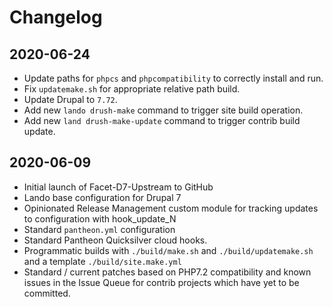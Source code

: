 # Changelog

## 2020-06-24

* Update paths for `phpcs` and `phpcompatibility` to correctly install and run.
* Fix `updatemake.sh` for appropriate relative path build.
* Update Drupal to `7.72`. 
* Add new `lando drush-make` command to trigger site build operation.
* Add new `land drush-make-update` command to trigger contrib build update.

## 2020-06-09

* Initial launch of Facet-D7-Upstream to GitHub
* Lando base configuration for Drupal 7
* Opinionated Release Management custom module for tracking updates to configuration with hook_update_N
* Standard `pantheon.yml` configuration
* Standard Pantheon Quicksilver cloud hooks. 
* Programmatic builds with `./build/make.sh` and `./build/updatemake.sh` and a template `./build/site.make.yml`
* Standard / current patches based on PHP7.2 compatibility and known issues in the Issue Queue for contrib projects which have yet to be committed. 